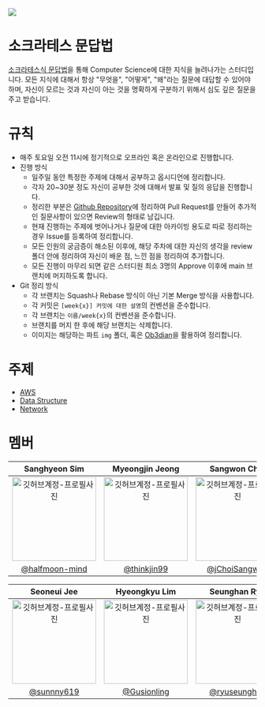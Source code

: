 <img src="https://github.com/user-attachments/assets/8310cb2e-4c80-4f9c-aa0a-8390c557f0ea">

# 소크라테스 문답법
[소크라테스식 문답법](https://ko.wikipedia.org/wiki/%EB%AC%B8%EB%8B%B5%EB%B2%95)을 통해 Computer Science에 대한 지식을 늘려나가는 스터디입니다.
모든 지식에 대해서 항상 "무엇을", "어떻게", "왜"라는 질문에 대답할 수 있어야하며, 자신이 모르는 것과 자신이 아는 것을 명확하게 구분하기 위해서 심도 깊은 질문을 주고 받습니다.
# 규칙
* 매주 토요일 오전 11시에 정기적으로 오프라인 혹은 온라인으로 진행합니다.
* 진행 방식
	* 일주일 동안 특정한 주제에 대해서 공부하고 옵시디언에 정리합니다.
	* 각자 20~30분 정도 자신이 공부한 것에 대해서 발표 및 질의 응답을 진행합니다.
	* 정리한 부분은 [Github Repository](https://github.com/gdsc-ssu/CSocrates)에 정리하여 Pull Request를 만들어 추가적인 질문사항이 있으면 Review의 형태로 남깁니다.
	* 현재 진행하는 주제에 벗어나거나 질문에 대한 아카이빙 용도로 따로 정리하는 경우 Issue를 등록하여 정리합니다.
	* 모든 인원의 궁금증이 해소된 이후에, 해당 주차에 대한 자신의 생각을 review 폴더 안에 정리하여 자신이 배운 점, 느낀 점을 정리하여 추가합니다.
	* 모든 진행이 마무리 되면 같은 스터디원 최소 3명의 Approve 이후에 main 브랜치에 머지하도록 합니다.
* Git 정리 방식
	* 각 브랜치는 Squash나 Rebase 방식이 아닌 기본 Merge 방식을 사용합니다.
	* 각 커밋은 `[week{x}] 커밋에 대한 설명`의 컨벤션을 준수합니다.
	* 각 브랜치는 `이름/week{x}`의 컨벤션을 준수합니다.
	* 브랜치를 머지 한 후에 해당 브랜치는 삭제합니다.
	* 이미지는 해당하는 파트 `img` 폴더, 혹은 [Ob3dian](https://github.com/thinkjin99/obs3dian)을 활용하여 정리합니다.
# 주제
- [AWS](./AWS)
- [Data Structure](./Data-Structure)
- [Network](./Network)

# 멤버

|      Sanghyeon Sim      |         Myeongjin Jeong      |       Sangwon Choi       |      Jeong Chongin         |                                                                                                    
| :------------------------------------------------------------------------------: | :---------------------------------------------------------------------------------------------------------------------------------------------------: | :---------------------------------------------------------------------------------------------------------------------------------------------------------------------------------------------------: | :---------------------------------------------------------------------------------------------------------------------------------------------------------------------------------------------------: |
|   <img src="https://avatars.githubusercontent.com/u/96258104?v=4" width="170" alt="깃허브계정-프로필사진"> |             <img src="https://avatars.githubusercontent.com/u/79181909?v=4" width="170" alt="깃허브계정-프로필사진">   |   <img src="https://avatars.githubusercontent.com/u/21211957?v=4" width="170" alt="깃허브계정-프로필사진">   |  <img src="https://avatars.githubusercontent.com/u/19565940?v=4" width="170" alt="깃허브계정-프로필사진">  |
|   [@halfmoon-mind](https://github.com/halfmoon-mind)   |    [@thinkjin99](https://github.com/thinkjin99) | [@jChoiSangwon](https://github.com/ChoiSangwon)  | [@chongin12](https://github.com/chongin12)  |

|      Seoneui Jee         |      Hyeongkyu Lim      |        Seunghan Ryu       |       Seohyeon Choi       |                                                                                                   
| :------------------------------------------------------------------------------: | :---------------------------------------------------------------------------------------------------------------------------------------------------: | :---------------------------------------------------------------------------------------------------------------------------------------------------------------------------------------------------: | :---------------------------------------------------------------------------------------------------------------------------------------------------------------------------------------------------: |
|  <img src="https://avatars.githubusercontent.com/u/146940671?v=4" width="170" alt="깃허브계정-프로필사진">  |   <img src="https://avatars.githubusercontent.com/u/97347625?v=4" width="170" alt="깃허브계정-프로필사진"> |             <img src="https://avatars.githubusercontent.com/u/106146847?v=4" width="170" alt="깃허브계정-프로필사진">   |   <img src="https://avatars.githubusercontent.com/u/104755384?v=4" width="170" alt="깃허브계정-프로필사진">   |
| [@sunnny619](https://github.com/sunnny619)  |   [@Gusionling](https://github.com/Gusionling)   |    [@ryuseunghan](https://github.com/ryuseunghan) | [@candosh](https://github.com/candosh)  |
